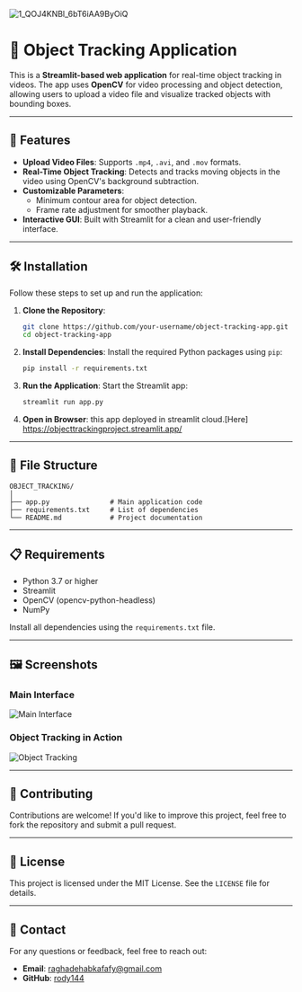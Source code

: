 ![1_QOJ4KNBl_6bT6iAA9ByOiQ](https://github.com/user-attachments/assets/66753f60-c372-410c-88d9-d05ae156a9f1)

# 🎥 Object Tracking Application

This is a **Streamlit-based web application** for real-time object tracking in videos. The app uses **OpenCV** for video processing and object detection, allowing users to upload a video file and visualize tracked objects with bounding boxes.

---

## 🚀 Features

- **Upload Video Files**: Supports `.mp4`, `.avi`, and `.mov` formats.
- **Real-Time Object Tracking**: Detects and tracks moving objects in the video using OpenCV's background subtraction.
- **Customizable Parameters**:
  - Minimum contour area for object detection.
  - Frame rate adjustment for smoother playback.
- **Interactive GUI**: Built with Streamlit for a clean and user-friendly interface.

---

## 🛠️ Installation

Follow these steps to set up and run the application:

1. **Clone the Repository**:
   ```bash
   git clone https://github.com/your-username/object-tracking-app.git
   cd object-tracking-app
   ```

2. **Install Dependencies**:
   Install the required Python packages using `pip`:
   ```bash
   pip install -r requirements.txt
   ```

3. **Run the Application**:
   Start the Streamlit app:
   ```bash
   streamlit run app.py
   ```

4. **Open in Browser**:
this app deployed in streamlit cloud.[Here] https://objecttrackingproject.streamlit.app/ 

---

## 📂 File Structure

```
OBJECT_TRACKING/
│
├── app.py               # Main application code
├── requirements.txt     # List of dependencies
└── README.md            # Project documentation
```

---

## 📋 Requirements

- Python 3.7 or higher
- Streamlit
- OpenCV (opencv-python-headless)
- NumPy

Install all dependencies using the `requirements.txt` file.

---

## 🖼️ Screenshots

### Main Interface
![Main Interface](https://via.placeholder.com/800x400?text=Screenshot+Placeholder)

### Object Tracking in Action
![Object Tracking](https://via.placeholder.com/800x400?text=Screenshot+Placeholder)

---

## 🤝 Contributing

Contributions are welcome! If you'd like to improve this project, feel free to fork the repository and submit a pull request.

---

## 📜 License

This project is licensed under the MIT License. See the `LICENSE` file for details.

---

## 📧 Contact

For any questions or feedback, feel free to reach out:

- **Email**: raghadehabkafafy@gmail.com
- **GitHub**: [rody144](https://github.com/Rody144)
```
